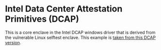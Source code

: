 # Intel Data Center Attestation Primitives (DCAP)

This is a core enclave in the Intel DCAP windows driver that is derived from the vulnerable Linux selftest enclave. This example is [taken from this DCAP version](https://github.com/intel/SGXDataCenterAttestationPrimitives/tree/4cb5c8b81f126f9aa3ee921d7980a909a9bd676d/driver/win/PLE).